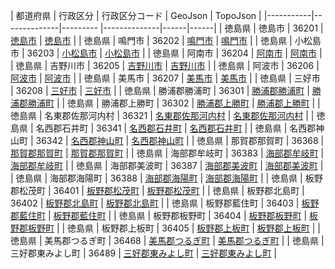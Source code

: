 | 都道府県 | 行政区分 | 行政区分コード | GeoJson | TopoJson |
|-----------|--------------|--------- |--------------|------|------|
| 徳島県 | 徳島市 | 36201 | [徳島市](/geojson/cities/36/36201.json) | [徳島市](/topojson/cities/36/36201.topojson) |
| 徳島県 | 鳴門市 | 36202 | [鳴門市](/geojson/cities/36/36202.json) | [鳴門市](/topojson/cities/36/36202.topojson) |
| 徳島県 | 小松島市 | 36203 | [小松島市](/geojson/cities/36/36203.json) | [小松島市](/topojson/cities/36/36203.topojson) |
| 徳島県 | 阿南市 | 36204 | [阿南市](/geojson/cities/36/36204.json) | [阿南市](/topojson/cities/36/36204.topojson) |
| 徳島県 | 吉野川市 | 36205 | [吉野川市](/geojson/cities/36/36205.json) | [吉野川市](/topojson/cities/36/36205.topojson) |
| 徳島県 | 阿波市 | 36206 | [阿波市](/geojson/cities/36/36206.json) | [阿波市](/topojson/cities/36/36206.topojson) |
| 徳島県 | 美馬市 | 36207 | [美馬市](/geojson/cities/36/36207.json) | [美馬市](/topojson/cities/36/36207.topojson) |
| 徳島県 | 三好市 | 36208 | [三好市](/geojson/cities/36/36208.json) | [三好市](/topojson/cities/36/36208.topojson) |
| 徳島県 | 勝浦郡勝浦町 | 36301 | [勝浦郡勝浦町](/geojson/cities/36/36301.json) | [勝浦郡勝浦町](/topojson/cities/36/36301.topojson) |
| 徳島県 | 勝浦郡上勝町 | 36302 | [勝浦郡上勝町](/geojson/cities/36/36302.json) | [勝浦郡上勝町](/topojson/cities/36/36302.topojson) |
| 徳島県 | 名東郡佐那河内村 | 36321 | [名東郡佐那河内村](/geojson/cities/36/36321.json) | [名東郡佐那河内村](/topojson/cities/36/36321.topojson) |
| 徳島県 | 名西郡石井町 | 36341 | [名西郡石井町](/geojson/cities/36/36341.json) | [名西郡石井町](/topojson/cities/36/36341.topojson) |
| 徳島県 | 名西郡神山町 | 36342 | [名西郡神山町](/geojson/cities/36/36342.json) | [名西郡神山町](/topojson/cities/36/36342.topojson) |
| 徳島県 | 那賀郡那賀町 | 36368 | [那賀郡那賀町](/geojson/cities/36/36368.json) | [那賀郡那賀町](/topojson/cities/36/36368.topojson) |
| 徳島県 | 海部郡牟岐町 | 36383 | [海部郡牟岐町](/geojson/cities/36/36383.json) | [海部郡牟岐町](/topojson/cities/36/36383.topojson) |
| 徳島県 | 海部郡美波町 | 36387 | [海部郡美波町](/geojson/cities/36/36387.json) | [海部郡美波町](/topojson/cities/36/36387.topojson) |
| 徳島県 | 海部郡海陽町 | 36388 | [海部郡海陽町](/geojson/cities/36/36388.json) | [海部郡海陽町](/topojson/cities/36/36388.topojson) |
| 徳島県 | 板野郡松茂町 | 36401 | [板野郡松茂町](/geojson/cities/36/36401.json) | [板野郡松茂町](/topojson/cities/36/36401.topojson) |
| 徳島県 | 板野郡北島町 | 36402 | [板野郡北島町](/geojson/cities/36/36402.json) | [板野郡北島町](/topojson/cities/36/36402.topojson) |
| 徳島県 | 板野郡藍住町 | 36403 | [板野郡藍住町](/geojson/cities/36/36403.json) | [板野郡藍住町](/topojson/cities/36/36403.topojson) |
| 徳島県 | 板野郡板野町 | 36404 | [板野郡板野町](/geojson/cities/36/36404.json) | [板野郡板野町](/topojson/cities/36/36404.topojson) |
| 徳島県 | 板野郡上板町 | 36405 | [板野郡上板町](/geojson/cities/36/36405.json) | [板野郡上板町](/topojson/cities/36/36405.topojson) |
| 徳島県 | 美馬郡つるぎ町 | 36468 | [美馬郡つるぎ町](/geojson/cities/36/36468.json) | [美馬郡つるぎ町](/topojson/cities/36/36468.topojson) |
| 徳島県 | 三好郡東みよし町 | 36489 | [三好郡東みよし町](/geojson/cities/36/36489.json) | [三好郡東みよし町](/topojson/cities/36/36489.topojson) |
